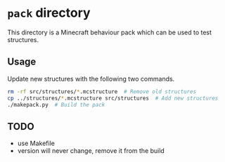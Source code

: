 # `pack` directory

This directory is a Minecraft behaviour pack which can be used to test
structures.

## Usage

Update new structures with the following two commands.

```bash
rm -rf src/structures/*.mcstructure  # Remove old structures
cp ../structures/*.mcstructure src/structures  # Add new structures
./makepack.py  # Build the pack
```

## TODO

* use Makefile
* version will never change, remove it from the build
